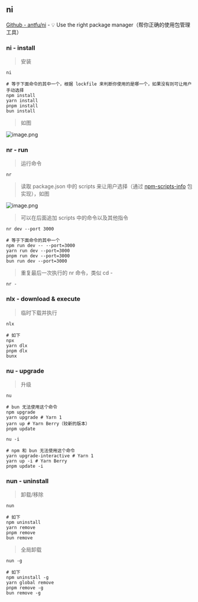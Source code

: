 ## ni

[Github - antfu/ni](https://github.com/antfu/ni) - 💡 Use the right package manager（帮你正确的使用包管理工具）

### ni - install

> 安装

```shell
ni

# 等于下面命令的其中一个，根据 lockfile 来判断你使用的是哪一个，如果没有则可让用户手动选择
npm install
yarn install
pnpm install
bun install
```

> 如图

![image.png](https://cdn.jsdelivr.net/gh/fengstats/blogcdn@main/2023/20230728181542.png)

### nr - run

> 运行命令

```shell
nr
```

> 读取 package.json 中的 scripts 来让用户选择（通过 [npm-scripts-info](https://www.npmjs.com/package/npm-scripts-info) 包实现），如图

![image.png](https://cdn.jsdelivr.net/gh/fengstats/blogcdn@main/2023/20230728181925.png)

> 可以在后面追加 scripts 中的命令以及其他指令

```shell
nr dev --port 3000

# 等于下面命令的其中一个
npm run dev -- --port=3000
yarn run dev --port=3000
pnpm run dev --port=3000
bun run dev --port=3000
```

> 重复最后一次执行的 nr 命令，类似 cd -

```shell
nr -
```

### nlx - download & execute

> 临时下载并执行

```shell
nlx

# 如下
npx
yarn dlx
pnpm dlx
bunx
```

### nu - upgrade

> 升级

```shell
nu

# bun 无法使用这个命令
npm upgrade
yarn upgrade # Yarn 1
yarn up # Yarn Berry（较新的版本）
pnpm update
```

```shell
nu -i

# npm 和 bun 无法使用这个命令
yarn upgrade-interactive # Yarn 1
yarn up -i # Yarn Berry
pnpm update -i
```

### nun - uninstall

> 卸载/移除

```shell
nun

# 如下
npm uninstall
yarn remove
pnpm remove
bun remove
```

> 全局卸载

```shell
nun -g

# 如下
npm uninstall -g
yarn global remove
pnpm remove -g
bun remove -g
```
